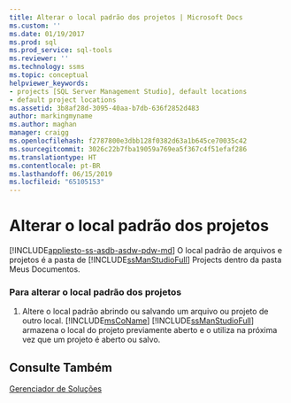 ```yaml
---
title: Alterar o local padrão dos projetos | Microsoft Docs
ms.custom: ''
ms.date: 01/19/2017
ms.prod: sql
ms.prod_service: sql-tools
ms.reviewer: ''
ms.technology: ssms
ms.topic: conceptual
helpviewer_keywords:
- projects [SQL Server Management Studio], default locations
- default project locations
ms.assetid: 3b8af28d-3095-40aa-b7db-636f2852d483
author: markingmyname
ms.author: maghan
manager: craigg
ms.openlocfilehash: f2787800e3dbb128f0382d63a1b645ce70035c42
ms.sourcegitcommit: 3026c22b7fba19059a769ea5f367c4f51efaf286
ms.translationtype: HT
ms.contentlocale: pt-BR
ms.lasthandoff: 06/15/2019
ms.locfileid: "65105153"
---
```

# <a name="change-the-default-location-for-projects"></a>Alterar o local padrão dos projetos
[!INCLUDE[appliesto-ss-asdb-asdw-pdw-md](../../includes/appliesto-ss-asdb-asdw-pdw-md.md)]
O local padrão de arquivos e projetos é a pasta de [!INCLUDE[ssManStudioFull](../../includes/ssmanstudiofull-md.md)] Projects dentro da pasta Meus Documentos.  
  
### <a name="to-change-the-default-location-for-projects"></a>Para alterar o local padrão dos projetos  
  
1.  Altere o local padrão abrindo ou salvando um arquivo ou projeto de outro local. [!INCLUDE[msCoName](../../includes/msconame_md.md)] [!INCLUDE[ssManStudioFull](../../includes/ssmanstudiofull-md.md)] armazena o local do projeto previamente aberto e o utiliza na próxima vez que um projeto é aberto ou salvo.  
  
## <a name="see-also"></a>Consulte Também  
[Gerenciador de Soluções](../../ssms/solution/solution-explorer.md)  
  
